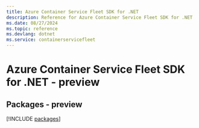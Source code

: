 ```yaml
---
title: Azure Container Service Fleet SDK for .NET
description: Reference for Azure Container Service Fleet SDK for .NET
ms.date: 08/27/2024
ms.topic: reference
ms.devlang: dotnet
ms.service: containerservicefleet
---
```

# Azure Container Service Fleet SDK for .NET - preview
## Packages - preview
[!INCLUDE [packages](container-service-fleet-index.md)]